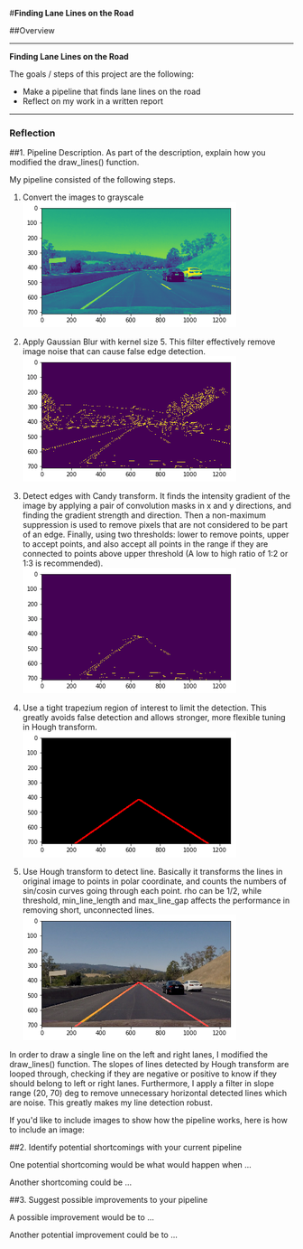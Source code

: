 #**Finding Lane Lines on the Road** 

##Overview

---

**Finding Lane Lines on the Road**

The goals / steps of this project are the following:
* Make a pipeline that finds lane lines on the road
* Reflect on my work in a written report


[//]: # (Image References)

[image1]: ./test_images/image1.png "1"
[image2]: ./test_images/image2.png "2"
[image3]: ./test_images/image3.png "3"
[image4]: ./test_images/image4.png "4"
[image5]: ./test_images/image5.png "5"
---

### Reflection

##1. Pipeline Description. As part of the description, explain how you modified the draw_lines() function.

My pipeline consisted of the following steps. 

1. Convert the images to grayscale
![alt text][image1]

2. Apply Gaussian Blur with kernel size 5. This filter effectively remove image noise that can cause false edge detection.
![alt text][image2]

3. Detect edges with Candy transform. It finds the intensity gradient of the image by applying a pair of convolution masks in x and y directions, and finding the gradient strength and direction. Then a non-maximum suppression is used to remove pixels that are not considered to be part of an edge. Finally, using two thresholds: lower to remove points, upper to accept points, and also accept all points in the range if they are connected to points above upper threshold (A low to high ratio of 1:2 or 1:3 is recommended).
![alt text][image3]

4. Use a tight trapezium region of interest to limit the detection. This greatly avoids false detection and allows stronger, more flexible tuning in Hough transform.
![alt text][image4]

5. Use Hough transform to detect line. Basically it transforms the lines in original image to points in polar coordinate, and counts the numbers of sin/cosin curves going through each point. rho can be 1/2, while threshold, min_line_length and max_line_gap affects the performance in removing short, unconnected lines.
![alt text][image5]

In order to draw a single line on the left and right lanes, I modified the draw_lines() function. The slopes of lines detected by Hough transform are looped through, checking if they are negative or positive to know if they should belong to left or right lanes. Furthermore, I apply a filter in slope range (20, 70) deg to remove unnecessary horizontal detected lines which are noise. This greatly makes my line detection robust.

If you'd like to include images to show how the pipeline works, here is how to include an image: 

##2. Identify potential shortcomings with your current pipeline


One potential shortcoming would be what would happen when ... 

Another shortcoming could be ...


##3. Suggest possible improvements to your pipeline

A possible improvement would be to ...

Another potential improvement could be to ...
